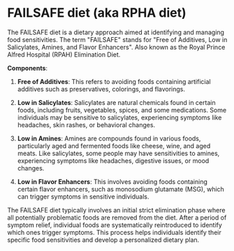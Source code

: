 [//]: # (source: ?)
[//]: # (abbr: RPHA)
[//]: # (aka: Royal Prince Alfred Hospital Elimination Diet)
[//]: # (tags: diets)

# FAILSAFE diet (aka RPHA diet)

The FAILSAFE diet is a dietary approach aimed at identifying and managing food sensitivities. The term "FAILSAFE" stands for "Free of Additives, Low in Salicylates, Amines, and Flavor Enhancers". Also known as the Royal Prince Alfred Hospital (RPAH) Elimination Diet.

**Components**:

1. **Free of Additives**: This refers to avoiding foods containing artificial additives such as preservatives, colorings, and flavorings.

2. **Low in Salicylates**: Salicylates are natural chemicals found in certain foods, including fruits, vegetables, spices, and some medications. Some individuals may be sensitive to salicylates, experiencing symptoms like headaches, skin rashes, or behavioral changes.

3. **Low in Amines**: Amines are compounds found in various foods, particularly aged and fermented foods like cheese, wine, and aged meats. Like salicylates, some people may have sensitivities to amines, experiencing symptoms like headaches, digestive issues, or mood changes.

4. **Low in Flavor Enhancers**: This involves avoiding foods containing certain flavor enhancers, such as monosodium glutamate (MSG), which can trigger symptoms in sensitive individuals.

The FAILSAFE diet typically involves an initial strict elimination phase where all potentially problematic foods are removed from the diet. After a period of symptom relief, individual foods are systematically reintroduced to identify which ones trigger symptoms. This process helps individuals identify their specific food sensitivities and develop a personalized dietary plan.
